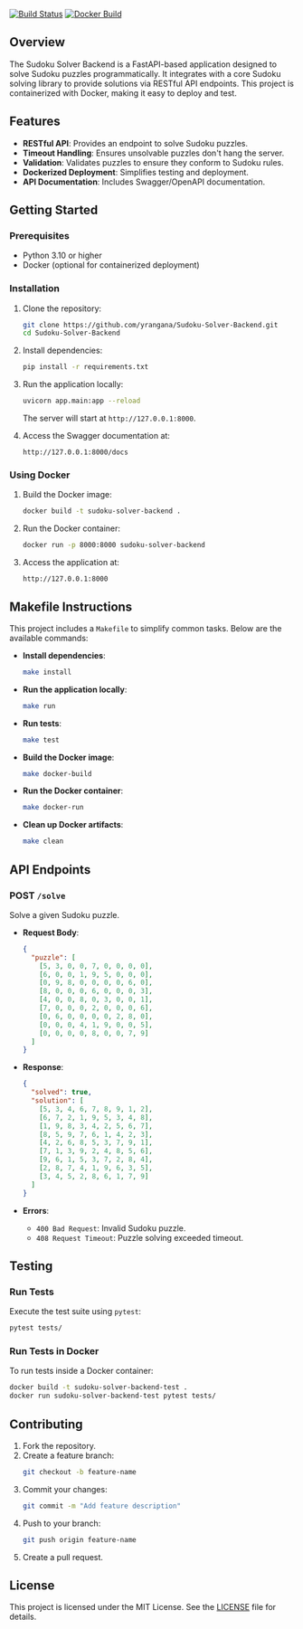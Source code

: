 [![Build Status](https://github.com/yrangana/Sudoku-Solver-Backend/actions/workflows/makefile.yml/badge.svg)](https://github.com/yrangana/Sudoku-Solver-Backend/actions/workflows/makefile.yml) 
[![Docker Build](https://github.com/yrangana/Sudoku-Solver-Backend/actions/workflows/validate_dockerfile.yml/badge.svg)](https://github.com/yrangana/Sudoku-Solver-Backend/actions/workflows/validate_dockerfile.yml)

## Overview
The Sudoku Solver Backend is a FastAPI-based application designed to solve Sudoku puzzles programmatically. It integrates with a core Sudoku solving library to provide solutions via RESTful API endpoints. This project is containerized with Docker, making it easy to deploy and test.

## Features
- **RESTful API**: Provides an endpoint to solve Sudoku puzzles.
- **Timeout Handling**: Ensures unsolvable puzzles don't hang the server.
- **Validation**: Validates puzzles to ensure they conform to Sudoku rules.
- **Dockerized Deployment**: Simplifies testing and deployment.
- **API Documentation**: Includes Swagger/OpenAPI documentation.

## Getting Started

### Prerequisites
- Python 3.10 or higher
- Docker (optional for containerized deployment)

### Installation

1. Clone the repository:
   ```bash
   git clone https://github.com/yrangana/Sudoku-Solver-Backend.git
   cd Sudoku-Solver-Backend
   ```

2. Install dependencies:
   ```bash
   pip install -r requirements.txt
   ```

3. Run the application locally:
   ```bash
   uvicorn app.main:app --reload
   ```
   The server will start at `http://127.0.0.1:8000`.

4. Access the Swagger documentation at:
   ```
   http://127.0.0.1:8000/docs
   ```

### Using Docker

1. Build the Docker image:
   ```bash
   docker build -t sudoku-solver-backend .
   ```

2. Run the Docker container:
   ```bash
   docker run -p 8000:8000 sudoku-solver-backend
   ```

3. Access the application at:
   ```
   http://127.0.0.1:8000
   ```

## Makefile Instructions

This project includes a `Makefile` to simplify common tasks. Below are the available commands:

- **Install dependencies**:
  ```bash
  make install
  ```

- **Run the application locally**:
  ```bash
  make run
  ```

- **Run tests**:
  ```bash
  make test
  ```

- **Build the Docker image**:
  ```bash
  make docker-build
  ```

- **Run the Docker container**:
  ```bash
  make docker-run
  ```

- **Clean up Docker artifacts**:
  ```bash
  make clean
  ```

## API Endpoints

### POST `/solve`
Solve a given Sudoku puzzle.

- **Request Body**:
  ```json
  {
    "puzzle": [
      [5, 3, 0, 0, 7, 0, 0, 0, 0],
      [6, 0, 0, 1, 9, 5, 0, 0, 0],
      [0, 9, 8, 0, 0, 0, 0, 6, 0],
      [8, 0, 0, 0, 6, 0, 0, 0, 3],
      [4, 0, 0, 8, 0, 3, 0, 0, 1],
      [7, 0, 0, 0, 2, 0, 0, 0, 6],
      [0, 6, 0, 0, 0, 0, 2, 8, 0],
      [0, 0, 0, 4, 1, 9, 0, 0, 5],
      [0, 0, 0, 0, 8, 0, 0, 7, 9]
    ]
  }
  ```

- **Response**:
  ```json
  {
    "solved": true,
    "solution": [
      [5, 3, 4, 6, 7, 8, 9, 1, 2],
      [6, 7, 2, 1, 9, 5, 3, 4, 8],
      [1, 9, 8, 3, 4, 2, 5, 6, 7],
      [8, 5, 9, 7, 6, 1, 4, 2, 3],
      [4, 2, 6, 8, 5, 3, 7, 9, 1],
      [7, 1, 3, 9, 2, 4, 8, 5, 6],
      [9, 6, 1, 5, 3, 7, 2, 8, 4],
      [2, 8, 7, 4, 1, 9, 6, 3, 5],
      [3, 4, 5, 2, 8, 6, 1, 7, 9]
    ]
  }
  ```

- **Errors**:
  - `400 Bad Request`: Invalid Sudoku puzzle.
  - `408 Request Timeout`: Puzzle solving exceeded timeout.

## Testing

### Run Tests
Execute the test suite using `pytest`:
```bash
pytest tests/
```

### Run Tests in Docker
To run tests inside a Docker container:
```bash
docker build -t sudoku-solver-backend-test .
docker run sudoku-solver-backend-test pytest tests/
```

## Contributing
1. Fork the repository.
2. Create a feature branch:
   ```bash
   git checkout -b feature-name
   ```
3. Commit your changes:
   ```bash
   git commit -m "Add feature description"
   ```
4. Push to your branch:
   ```bash
   git push origin feature-name
   ```
5. Create a pull request.

## License
This project is licensed under the MIT License. See the [LICENSE](LICENSE) file for details.


